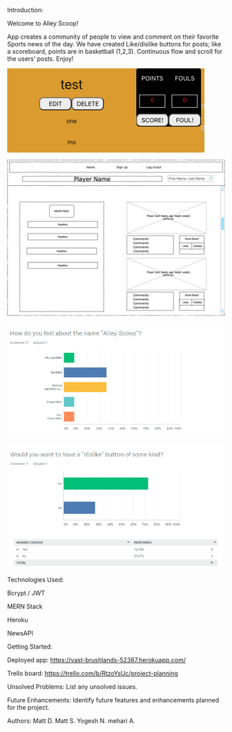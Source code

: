Introduction:

Welcome to Alley Scoop!

App creates a community of people to view and comment on their favorite Sports news of the day. We have created Like/dislike buttons for posts; like a scoreboard, points are in basketball (1,2,3). Continuous flow and scroll for the users’ posts. Enjoy!

![highlight of app](./public/scoreboard.png)

![wireframe](./public/wire.jpeg)

![ux1](./public/survey1.png)

![ux2](./public/survey2.png)




Technologies Used:

Bcrypt / JWT

MERN Stack 

Heroku

NewsAPI

Getting Started: 

Deployed app:
https://vast-brushlands-52387.herokuapp.com/

Trello board:
https://trello.com/b/RtzoYsUc/project-planning

Unsolved Problems: List any unsolved issues.

Future Enhancements: Identify future features and enhancements planned for the project.

Authors:
Matt D.
Matt S.
Yogesh N.
mehari A.
